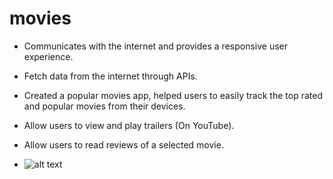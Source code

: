 # movies

- Communicates with the internet and provides a responsive user experience.

- Fetch data from the internet through APIs.

- Created a popular movies app, helped users to easily track the top rated and popular movies from their devices.

- Allow users to view and play trailers (On YouTube).

- Allow users to read reviews of a selected movie.
- ![alt text](https://static.wixstatic.com/media/4a437c_288d0ad0419f40afbdde60975800dc96~mv2.jpg/v1/fill/w_734,h_550,al_c,q_85,usm_0.66_1.00_0.01/Untitled-3.webp)
